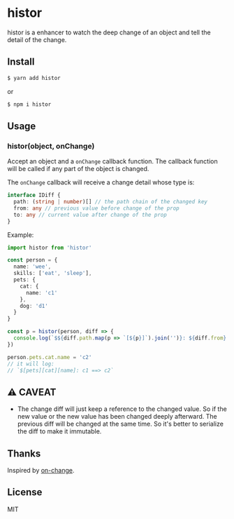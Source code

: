 # histor

histor is a enhancer to watch the deep change of an object and tell the detail of the change.

## Install

```bash
$ yarn add histor
```

or

```bash
$ npm i histor
```

## Usage

### histor(object, onChange)

Accept an object and a `onChange` callback function. The callback function will be called if any part of the object is changed.

The `onChange` callback will receive a change detail whose type is:

```ts
interface IDiff {
  path: (string | number)[] // the path chain of the changed key
  from: any // previous value before change of the prop
  to: any // current value after change of the prop
}
```

Example:

```ts
import histor from 'histor'

const person = {
  name: 'wee',
  skills: ['eat', 'sleep'],
  pets: {
    cat: {
      name: 'c1'
    },
    dog: 'd1'
  }
}

const p = histor(person, diff => {
  console.log(`$${diff.path.map(p => `[${p}]`).join('')}: ${diff.from} ==> ${diff.to}`)
})

person.pets.cat.name = 'c2'
// it will log:
// `$[pets][cat][name]: c1 ==> c2`
```

## ⚠️ CAVEAT

- The change diff will just keep a reference to the changed value. So if the new value or the new value has been changed deeply afterward. The previous diff will be changed at the same time. So it's better to serialize the diff to make it immutable.

## Thanks

Inspired by [on-change](https://github.com/sindresorhus/on-change).

## License

MIT
